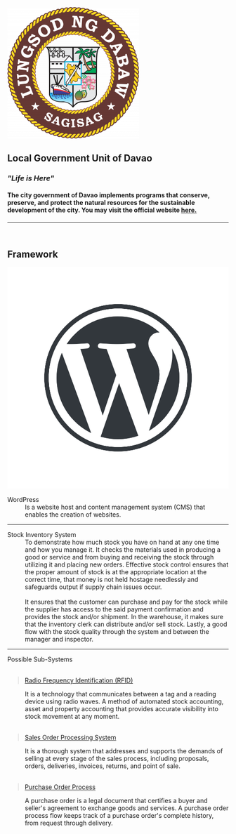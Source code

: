 ![](images/LGU_Davao.png)

## **Local Government Unit of Davao**
### *"Life is Here"*
#### The city government of Davao implements programs that conserve, preserve, and protect the natural resources for the sustainable development of the city. You may visit the official website [here.](https://www.davaocity.gov.ph/)
---
<br>

## **Framework**
![](images/WordPress.png)
<dl>
<dt>WordPress</dt>
<dd>Is a website host and content management system (CMS) that enables the creation of websites.</dd>
</dl>

---

<dl> 
    <dt> Stock Inventory System </dt>
    <dd> To demonstrate how much stock you have on hand at any one time and how you manage it. It checks the materials used in producing a good or service and from buying and receiving the stock through utilizing it and placing new orders.
    Effective stock control ensures that the proper amount of stock is at the appropriate location at the correct time, that money is not held hostage needlessly and safeguards output if supply chain issues occur.
    </dd> <br>
    <dd> It ensures that the customer can purchase and pay for the stock while the supplier has access to the said payment confirmation and provides the stock and/or shipment. In the warehouse, it makes sure that the inventory clerk can distribute and/or sell stock. Lastly, a good flow with the stock quality through the system and between the manager and inspector. </dd>
</dl>

---
<dl>
    <dt> Possible Sub-Systems </dt>
    <br>

> [Radio Frequency Identification (RFID)](https://www.infoentrepreneurs.org/en/guides/stock-control-and-inventory/)
<dd> It is a technology that communicates between a tag and a reading device using radio waves. A method of automated stock accounting, asset and property accounting that provides accurate visibility into stock movement at any moment.  </dd> <br>

> [Sales Order Processing System](https://www.cycom.com.cy/business-solutions/cycom-product-suit/inventory/sales-order-processing-system/)
<dd> It is a thorough system that addresses and supports the demands of selling at every stage of the sales process, including proposals, orders, deliveries, invoices, returns, and point of sale. </dd> <br>

> [Purchase Order Process](https://nanonets.com/blog/purchase-order-process/)
<dd>A purchase order is a legal document that certifies a buyer and seller's agreement to exchange goods and services. A purchase order process flow keeps track of a purchase order's complete history, from request through delivery. </dd>

</dl>
